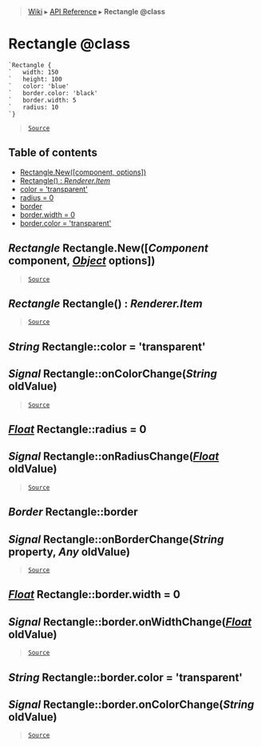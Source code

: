 > [Wiki](Home) ▸ [API Reference](API-Reference) ▸ **Rectangle @class**

Rectangle @class
================

```nml
`Rectangle {
`   width: 150
`   height: 100
`   color: 'blue'
`   border.color: 'black'
`   border.width: 5
`   radius: 10
`}
```

> [`Source`](/Neft-io/neft/tree/master/src/renderer/types/shapes/rectangle.litcoffee#rectangle-class)

## Table of contents
  * [Rectangle.New([component, options])](#rectangle-rectanglenewcomponent-component-object-options)
  * [Rectangle() : *Renderer.Item*](#rectangle-rectangle--rendereritem)
  * [color = 'transparent'](#string-rectanglecolor--transparent)
  * [radius = 0](#float-rectangleradius--0)
  * [border](#border-rectangleborder)
  * [border.width = 0](#float-rectangleborderwidth--0)
  * [border.color = 'transparent'](#string-rectanglebordercolor--transparent)

*Rectangle* Rectangle.New([*Component* component, [*Object*](/Neft-io/neft/wiki/Utils-API.md#boolean-isobjectany-value) options])
--------------------------------------------------------------------

> [`Source`](/Neft-io/neft/tree/master/src/renderer/types/shapes/rectangle.litcoffee#rectangle-rectanglenewcomponent-component-object-options)

*Rectangle* Rectangle() : *Renderer.Item*
-----------------------------------------

> [`Source`](/Neft-io/neft/tree/master/src/renderer/types/shapes/rectangle.litcoffee#rectangle-rectangle--rendereritem)

*String* Rectangle::color = 'transparent'
-----------------------------------------
## *Signal* Rectangle::onColorChange(*String* oldValue)

> [`Source`](/Neft-io/neft/tree/master/src/renderer/types/shapes/rectangle.litcoffee#string-rectanglecolor--transparent-signal-rectangleoncolorchangestring-oldvalue)

[*Float*](/Neft-io/neft/wiki/Utils-API.md#boolean-isfloatany-value) Rectangle::radius = 0
-----------------------------
## *Signal* Rectangle::onRadiusChange([*Float*](/Neft-io/neft/wiki/Utils-API.md#boolean-isfloatany-value) oldValue)

> [`Source`](/Neft-io/neft/tree/master/src/renderer/types/shapes/rectangle.litcoffee#float-rectangleradius--0-signal-rectangleonradiuschangefloat-oldvalue)

*Border* Rectangle::border
--------------------------
## *Signal* Rectangle::onBorderChange(*String* property, *Any* oldValue)

> [`Source`](/Neft-io/neft/tree/master/src/renderer/types/shapes/rectangle.litcoffee#border-rectangleborder-signal-rectangleonborderchangestring-property-any-oldvalue)

[*Float*](/Neft-io/neft/wiki/Utils-API.md#boolean-isfloatany-value) Rectangle::border.width = 0
-----------------------------------
## *Signal* Rectangle::border.onWidthChange([*Float*](/Neft-io/neft/wiki/Utils-API.md#boolean-isfloatany-value) oldValue)

> [`Source`](/Neft-io/neft/tree/master/src/renderer/types/shapes/rectangle.litcoffee#float-rectangleborderwidth--0-signal-rectangleborderonwidthchangefloat-oldvalue)

*String* Rectangle::border.color = 'transparent'
------------------------------------------------
## *Signal* Rectangle::border.onColorChange(*String* oldValue)

> [`Source`](/Neft-io/neft/tree/master/src/renderer/types/shapes/rectangle.litcoffee#string-rectanglebordercolor--transparent-signal-rectangleborderoncolorchangestring-oldvalue)

